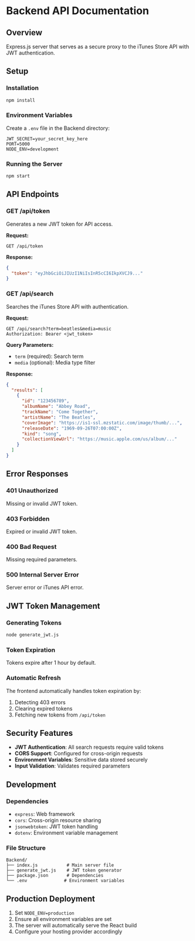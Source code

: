 # Backend API Documentation

## Overview

Express.js server that serves as a secure proxy to the iTunes Store API with JWT authentication.

## Setup

### Installation

```bash
npm install
```

### Environment Variables

Create a `.env` file in the Backend directory:

```
JWT_SECRET=your_secret_key_here
PORT=5000
NODE_ENV=development
```

### Running the Server

```bash
npm start
```

## API Endpoints

### GET /api/token

Generates a new JWT token for API access.

**Request:**

```
GET /api/token
```

**Response:**

```json
{
  "token": "eyJhbGciOiJIUzI1NiIsInR5cCI6IkpXVCJ9..."
}
```

### GET /api/search

Searches the iTunes Store API with authentication.

**Request:**

```
GET /api/search?term=beatles&media=music
Authorization: Bearer <jwt_token>
```

**Query Parameters:**

- `term` (required): Search term
- `media` (optional): Media type filter

**Response:**

```json
{
  "results": [
    {
      "id": "123456789",
      "albumName": "Abbey Road",
      "trackName": "Come Together",
      "artistName": "The Beatles",
      "coverImage": "https://is1-ssl.mzstatic.com/image/thumb/...",
      "releaseDate": "1969-09-26T07:00:00Z",
      "kind": "song",
      "collectionViewUrl": "https://music.apple.com/us/album/..."
    }
  ]
}
```

## Error Responses

### 401 Unauthorized

Missing or invalid JWT token.

### 403 Forbidden

Expired or invalid JWT token.

### 400 Bad Request

Missing required parameters.

### 500 Internal Server Error

Server error or iTunes API error.

## JWT Token Management

### Generating Tokens

```bash
node generate_jwt.js
```

### Token Expiration

Tokens expire after 1 hour by default.

### Automatic Refresh

The frontend automatically handles token expiration by:

1. Detecting 403 errors
2. Clearing expired tokens
3. Fetching new tokens from `/api/token`

## Security Features

- **JWT Authentication**: All search requests require valid tokens
- **CORS Support**: Configured for cross-origin requests
- **Environment Variables**: Sensitive data stored securely
- **Input Validation**: Validates required parameters

## Development

### Dependencies

- `express`: Web framework
- `cors`: Cross-origin resource sharing
- `jsonwebtoken`: JWT token handling
- `dotenv`: Environment variable management

### File Structure

```
Backend/
├── index.js           # Main server file
├── generate_jwt.js    # JWT token generator
├── package.json       # Dependencies
└── .env              # Environment variables
```

## Production Deployment

1. Set `NODE_ENV=production`
2. Ensure all environment variables are set
3. The server will automatically serve the React build
4. Configure your hosting provider accordingly
